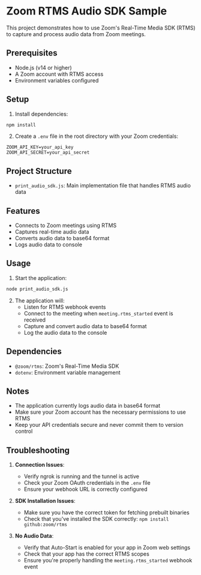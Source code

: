 # Zoom RTMS Audio SDK Sample

This project demonstrates how to use Zoom's Real-Time Media SDK (RTMS) to capture and process audio data from Zoom meetings.

## Prerequisites

- Node.js (v14 or higher)
- A Zoom account with RTMS access
- Environment variables configured

## Setup

1. Install dependencies:
```bash
npm install
```

2. Create a `.env` file in the root directory with your Zoom credentials:
```env
ZOOM_API_KEY=your_api_key
ZOOM_API_SECRET=your_api_secret
```

## Project Structure

- `print_audio_sdk.js`: Main implementation file that handles RTMS audio data

## Features

- Connects to Zoom meetings using RTMS
- Captures real-time audio data
- Converts audio data to base64 format
- Logs audio data to console

## Usage

1. Start the application:
```bash
node print_audio_sdk.js
```

2. The application will:
   - Listen for RTMS webhook events
   - Connect to the meeting when `meeting.rtms_started` event is received
   - Capture and convert audio data to base64 format
   - Log the audio data to the console

## Dependencies

- `@zoom/rtms`: Zoom's Real-Time Media SDK
- `dotenv`: Environment variable management

## Notes

- The application currently logs audio data in base64 format
- Make sure your Zoom account has the necessary permissions to use RTMS
- Keep your API credentials secure and never commit them to version control

## Troubleshooting

1. **Connection Issues**:
   - Verify ngrok is running and the tunnel is active
   - Check your Zoom OAuth credentials in the `.env` file
   - Ensure your webhook URL is correctly configured

2. **SDK Installation Issues**:
   - Make sure you have the correct token for fetching prebuilt binaries
   - Check that you've installed the SDK correctly: `npm install github:zoom/rtms`

3. **No Audio Data**:
   - Verify that Auto-Start is enabled for your app in Zoom web settings
   - Check that your app has the correct RTMS scopes
   - Ensure you're properly handling the `meeting.rtms_started` webhook event